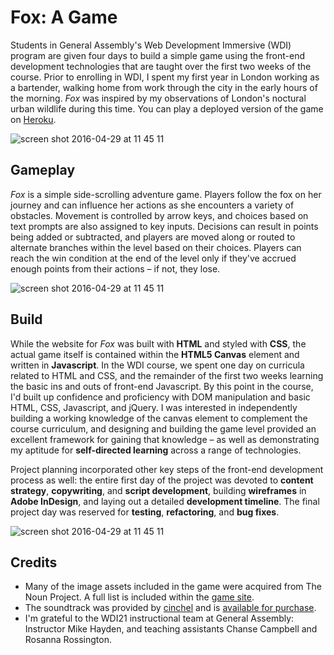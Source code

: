 
# Fox: A Game

Students in General Assembly's Web Development Immersive (WDI) program are given four days to build a simple game using the front-end development technologies that are taught over the first two weeks of the course. Prior to enrolling in WDI, I spent my first year in London working as a bartender, walking home from work through the city in the early hours of the morning. _Fox_ was inspired by my observations of London's noctural urban wildlife during this time. You can play a deployed version of the game on [Heroku](https://fox-the-game.herokuapp.com).

![screen shot 2016-04-29 at 11 45 11](https://cloud.githubusercontent.com/assets/2197306/17245976/1cb2c408-5581-11e6-9b64-cf36b8fe040d.png)

## Gameplay
_Fox_ is a simple side-scrolling adventure game. Players follow the fox on her journey and can influence her actions as she encounters a variety of obstacles. Movement is controlled by arrow keys, and choices based on text prompts are also assigned to key inputs. Decisions can result in points being added or subtracted, and players are moved along or routed to alternate branches within the level based on their choices. Players can reach the win condition at the end of the level only if they've accrued enough points from their actions – if not, they lose.

![screen shot 2016-04-29 at 11 45 11](https://cloud.githubusercontent.com/assets/2197306/17245978/1cb4247e-5581-11e6-9128-1eb3095604d2.png)



## Build
While the website for _Fox_ was built with **HTML** and styled with **CSS**, the actual game itself is contained within the **HTML5 Canvas** element and written in **Javascript**. In the WDI course, we spent one day on curricula related to HTML and CSS, and the remainder of the first two weeks learning the basic ins and outs of front-end Javascript. By this point in the course, I'd built up confidence and proficiency with DOM manipulation and basic HTML, CSS, Javascript, and jQuery. I was interested in independently building a working knowledge of the canvas element to complement the course curriculum, and designing and building the game level provided an excellent framework for gaining that knowledge – as well as demonstrating my aptitude for **self-directed learning** across a range of technologies.

Project planning incorporated other key steps of the front-end development process as well: the entire first day of the project was devoted to **content strategy**, **copywriting**, and **script development**, building **wireframes** in **Adobe InDesign**, and laying out a detailed **development timeline**. The final project day was reserved for **testing**, **refactoring**, and **bug fixes**.

![screen shot 2016-04-29 at 11 45 11](https://cloud.githubusercontent.com/assets/2197306/17245977/1cb41ac4-5581-11e6-8f1a-17ce691462a9.png)

## Credits
* Many of the image assets included in the game were acquired from The Noun Project. A full list is included within the [game site]([https://fox-the-game.herokuapp.com/credits/]).
* The soundtrack was provided by [cinchel](http://cinchel.bandcamp.com) and is [available for purchase](http://cinchel.bandcamp.com/album/sometimes-i-hear-voices-trying-to-make-impermanent-things-permanent).
* I'm grateful to the WDI21 instructional team at General Assembly: Instructor Mike Hayden, and teaching assistants Chanse Campbell and Rosanna Rossington.